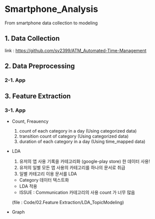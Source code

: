 # Smartphone_Analysis
From smartphone data collection to modeling

## 1. Data Collection

link : https://github.com/sy2399/ATM_Automated-Time-Management


## 2. Data Preprocessing
### 2-1. App


## 3. Feature Extraction
### 3-1. App
- Count, Freauency
  1) count of each category in a day (Using categorized data)
  2) transition count of category (Using categorized data)
  3) duration of each category in a day (Using time_mapped data)
- LDA
  1) 유저의 앱 사용 기록을 카테고리화 (google-play store) 한 데이터 사용!
  2) 유저의 일별 모든 앱 사용의 카테고리를 하나의 문서로 취급
  3) 일별 카테고리 이용 문서를 LDA 
    - Category 데이터 텍스트화
    - LDA 적용
    - ISSUE :  Communication 카테고리의 사용 count 가 너무 많음

  (file : Code/02.Feature Extraction/LDA_TopicModeling)
  
- Graph

